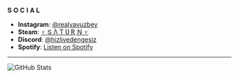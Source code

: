 𝐒 𝐎 𝐂 𝐈 𝐀 𝐋

- **Instagram**: [@realyavuzbey](https://www.instagram.com/realyavuzbey)  
- **Steam**: [♆ Տ Λ Ƭ Ʋ Ʀ Ɲ ♆](https://steamcommunity.com/id/saturntheking)  
- **Discord**: [@hizlivedengesiz](https://discordapp.com/users/hizlivedengesiz)  
- **Spotify**: [Listen on Spotify](https://open.spotify.com/playlist/6x11UxMCht0JU1F9vvkrUG)

---

![GitHub Stats](https://github-readme-stats.vercel.app/api?username=realyavuzbey&show_icons=true&theme=#000)
